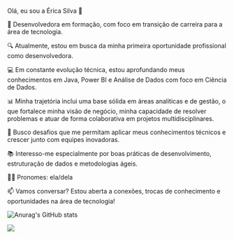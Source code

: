 Olá, eu sou a Érica Silva 👋

🎯 Desenvolvedora em formação, com foco em transição de carreira para a área de tecnologia.

🔍 Atualmente, estou em busca da minha primeira oportunidade profissional como desenvolvedora.

💻 Em constante evolução técnica, estou aprofundando meus conhecimentos em Java, Power BI e Análise de Dados com foco em Ciência de Dados.

📊 Minha trajetória inclui uma base sólida em áreas analíticas e de gestão, o que fortalece minha visão de negócio, minha capacidade de resolver problemas e atuar de forma colaborativa em projetos multidisciplinares.

🚀 Busco desafios que me permitam aplicar meus conhecimentos técnicos e crescer junto com equipes inovadoras.

📚 Interesso-me especialmente por boas práticas de desenvolvimento, estruturação de dados e metodologias ágeis.

🙋‍♀️ Pronomes: ela/dela

📫 Vamos conversar? Estou aberta a conexões, trocas de conhecimento e oportunidades na área de tecnologia!

![Anurag's GitHub stats](https://github-readme-stats.vercel.app/api?username=erycca&show_icons=true&theme=radical)

<div>
  <a href="https://www.linkedin.com/in/ericasilvaanalistadeprojetosti" target="_blank"><img src="https://img.shields.io/badge/LinkedIn-0077B5?style=for-the-badge&logo=linkedin&logoColor=white" target="_blank" ><a/>
          
 <div/>



